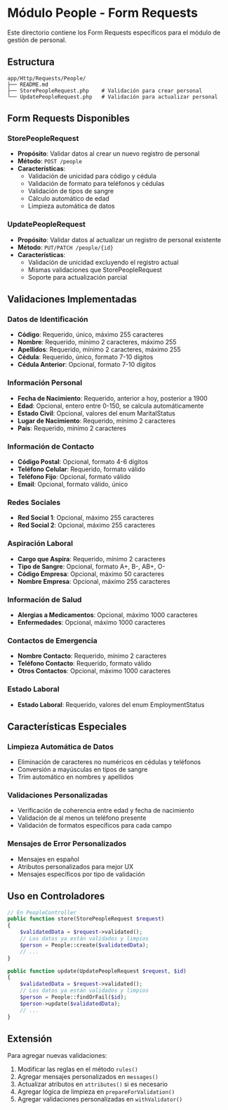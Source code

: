 # Módulo People - Form Requests

Este directorio contiene los Form Requests específicos para el módulo de gestión de personal.

## Estructura

```
app/Http/Requests/People/
├── README.md
├── StorePeopleRequest.php    # Validación para crear personal
└── UpdatePeopleRequest.php   # Validación para actualizar personal
```

## Form Requests Disponibles

### StorePeopleRequest
- **Propósito**: Validar datos al crear un nuevo registro de personal
- **Método**: `POST /people`
- **Características**:
  - Validación de unicidad para código y cédula
  - Validación de formato para teléfonos y cédulas
  - Validación de tipos de sangre
  - Cálculo automático de edad
  - Limpieza automática de datos

### UpdatePeopleRequest
- **Propósito**: Validar datos al actualizar un registro de personal existente
- **Método**: `PUT/PATCH /people/{id}`
- **Características**:
  - Validación de unicidad excluyendo el registro actual
  - Mismas validaciones que StorePeopleRequest
  - Soporte para actualización parcial

## Validaciones Implementadas

### Datos de Identificación
- **Código**: Requerido, único, máximo 255 caracteres
- **Nombre**: Requerido, mínimo 2 caracteres, máximo 255
- **Apellidos**: Requerido, mínimo 2 caracteres, máximo 255
- **Cédula**: Requerido, único, formato 7-10 dígitos
- **Cédula Anterior**: Opcional, formato 7-10 dígitos

### Información Personal
- **Fecha de Nacimiento**: Requerido, anterior a hoy, posterior a 1900
- **Edad**: Opcional, entero entre 0-150, se calcula automáticamente
- **Estado Civil**: Opcional, valores del enum MaritalStatus
- **Lugar de Nacimiento**: Requerido, mínimo 2 caracteres
- **País**: Requerido, mínimo 2 caracteres

### Información de Contacto
- **Código Postal**: Opcional, formato 4-6 dígitos
- **Teléfono Celular**: Requerido, formato válido
- **Teléfono Fijo**: Opcional, formato válido
- **Email**: Opcional, formato válido, único

### Redes Sociales
- **Red Social 1**: Opcional, máximo 255 caracteres
- **Red Social 2**: Opcional, máximo 255 caracteres

### Aspiración Laboral
- **Cargo que Aspira**: Requerido, mínimo 2 caracteres
- **Tipo de Sangre**: Opcional, formato A+, B-, AB+, O-
- **Código Empresa**: Opcional, máximo 50 caracteres
- **Nombre Empresa**: Opcional, máximo 255 caracteres

### Información de Salud
- **Alergias a Medicamentos**: Opcional, máximo 1000 caracteres
- **Enfermedades**: Opcional, máximo 1000 caracteres

### Contactos de Emergencia
- **Nombre Contacto**: Requerido, mínimo 2 caracteres
- **Teléfono Contacto**: Requerido, formato válido
- **Otros Contactos**: Opcional, máximo 1000 caracteres

### Estado Laboral
- **Estado Laboral**: Requerido, valores del enum EmploymentStatus

## Características Especiales

### Limpieza Automática de Datos
- Eliminación de caracteres no numéricos en cédulas y teléfonos
- Conversión a mayúsculas en tipos de sangre
- Trim automático en nombres y apellidos

### Validaciones Personalizadas
- Verificación de coherencia entre edad y fecha de nacimiento
- Validación de al menos un teléfono presente
- Validación de formatos específicos para cada campo

### Mensajes de Error Personalizados
- Mensajes en español
- Atributos personalizados para mejor UX
- Mensajes específicos por tipo de validación

## Uso en Controladores

```php
// En PeopleController
public function store(StorePeopleRequest $request)
{
    $validatedData = $request->validated();
    // Los datos ya están validados y limpios
    $person = People::create($validatedData);
    // ...
}

public function update(UpdatePeopleRequest $request, $id)
{
    $validatedData = $request->validated();
    // Los datos ya están validados y limpios
    $person = People::findOrFail($id);
    $person->update($validatedData);
    // ...
}
```

## Extensión

Para agregar nuevas validaciones:

1. Modificar las reglas en el método `rules()`
2. Agregar mensajes personalizados en `messages()`
3. Actualizar atributos en `attributes()` si es necesario
4. Agregar lógica de limpieza en `prepareForValidation()`
5. Agregar validaciones personalizadas en `withValidator()`
